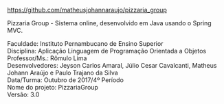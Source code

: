 https://github.com/matheusjohannaraujo/pizzaria_group

Pizzaria Group - Sistema online, desenvolvido em Java usando o Spring MVC.

Faculdade: Instituto Pernambucano de Ensino Superior<br>
Disciplina: Aplicação Linguagem de Programação Orientada a Objetos<br>
Professor/Ms.: Rômulo Lima<br>
Desenvolvedores: Jeyson Carlos Amaral, Júlio Cesar Cavalcanti, Matheus Johann Araújo e Paulo Trajano da Silva<br>
Data/Turma: Outubro de 2017/4º Período<br>
Nome do projeto: PizzariaGroup<br>
Versão: 3.0
